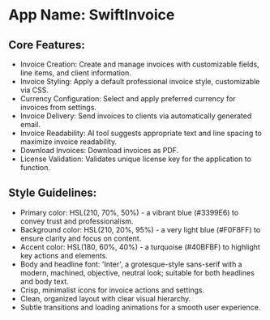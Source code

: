# **App Name**: SwiftInvoice

## Core Features:

- Invoice Creation: Create and manage invoices with customizable fields, line items, and client information.
- Invoice Styling: Apply a default professional invoice style, customizable via CSS.
- Currency Configuration: Select and apply preferred currency for invoices from settings.
- Invoice Delivery: Send invoices to clients via automatically generated email.
- Invoice Readability: AI tool suggests appropriate text and line spacing to maximize invoice readability.
- Download Invoices: Download invoices as PDF.
- License Validation: Validates unique license key for the application to function.

## Style Guidelines:

- Primary color: HSL(210, 70%, 50%) - a vibrant blue (#3399E6) to convey trust and professionalism.
- Background color: HSL(210, 20%, 95%) - a very light blue (#F0F8FF) to ensure clarity and focus on content.
- Accent color: HSL(180, 60%, 40%) - a turquoise (#40BFBF) to highlight key actions and elements.
- Body and headline font: 'Inter', a grotesque-style sans-serif with a modern, machined, objective, neutral look; suitable for both headlines and body text.
- Crisp, minimalist icons for invoice actions and settings.
- Clean, organized layout with clear visual hierarchy.
- Subtle transitions and loading animations for a smooth user experience.